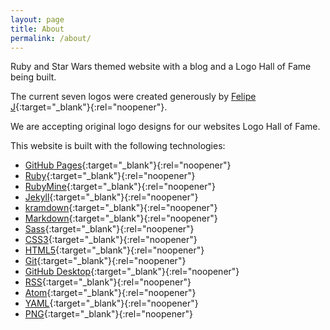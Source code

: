 ```yaml
---
layout: page
title: About
permalink: /about/
---
```


Ruby and Star Wars themed website with a blog and a Logo Hall of Fame being built.

The current seven logos were created generously by [Felipe J](https://github.com/Felipe-J){:target="_blank"}{:rel="noopener"}.

We are accepting original logo designs for our websites Logo Hall of Fame.

This website is built with the following technologies:

- [GitHub Pages](https://pages.github.com){:target="_blank"}{:rel="noopener"}
- [Ruby](https://www.ruby-lang.org){:target="_blank"}{:rel="noopener"}
- [RubyMine](https://www.jetbrains.com/ruby){:target="_blank"}{:rel="noopener"}
- [Jekyll](https://jekyllrb.com){:target="_blank"}{:rel="noopener"}
- [kramdown](https://kramdown.gettalong.org/){:target="_blank"}{:rel="noopener"}
- [Markdown](https://daringfireball.net/projects/markdown){:target="_blank"}{:rel="noopener"}  
- [Sass](http://sass-lang.com){:target="_blank"}{:rel="noopener"}
- [CSS3](https://developer.mozilla.org/en-US/docs/Web/CSS/CSS3){:target="_blank"}{:rel="noopener"}
- [HTML5](https://developer.mozilla.org/en-US/docs/Web/Guide/HTML/HTML5){:target="_blank"}{:rel="noopener"}
- [Git](https://git-scm.com/){:target="_blank"}{:rel="noopener"}
- [GitHub Desktop](https://desktop.github.com/){:target="_blank"}{:rel="noopener"}
- [RSS](https://en.wikipedia.org/wiki/RSS){:target="_blank"}{:rel="noopener"}
- [Atom](https://en.wikipedia.org/wiki/Atom_(standard)){:target="_blank"}{:rel="noopener"}
- [YAML](http://yaml.org/){:target="_blank"}{:rel="noopener"}
- [PNG](https://en.wikipedia.org/wiki/Portable_Network_Graphics){:target="_blank"}{:rel="noopener"}
